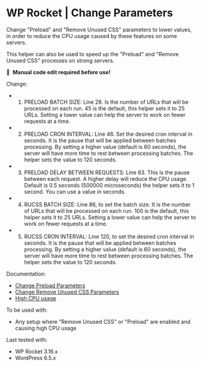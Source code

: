 # WP Rocket | Change Parameters

Change "Preload" and "Remove Unused CSS" parameters to lower values, in order to reduce the CPU usage caused by these features on some servers.

This helper can also be used to speed up the "Preload" and "Remove Unused CSS" processes on strong servers.

📝&#160;&#160;**Manual code edit required before use!**

Change: 

- 1) PRELOAD BATCH SIZE: Line 28. Is the number of URLs that will be processed on each run. 45 is the default, this helper sets it to 25 URLs. Setting a lower value can help the server to work on fewer requests at a time.

- 2) PRELOAD CRON INTERVAL: Line 46. Set the desired cron interval in seconds. It is the pause that will be applied between batches processing. By setting a higher value (default is 60 seconds), the server will have more time to rest between processing batches. The helper sets the value to 120 seconds.

- 3) PRELOAD DELAY BETWEEN REQUESTS: Line 63. This is the pause between each request. A higher delay will reduce the CPU usage. Default is 0.5 seconds (500000 microseconds) the helper sets it to 1 second. You can use a value in seconds.

- 4) RUCSS BATCH SIZE: Line 86, to set the batch size. It is the number of URLs that will be processed on each run. 100 is the default, this helper sets it to 25 URLs. Setting a lower value can help the server to work on fewer requests at a time.

- 5) RUCSS CRON INTERVAL: Line 120, to set the desired cron interval in seconds. It is the pause that will be applied between batches processing. By setting a higher value (default is 60 seconds), the server will have more time to rest between processing batches. The helper sets the value to 120 seconds.


Documentation:
* [Change Preload Parameters](https://docs.wp-rocket.me/article/1715-customize-preload-parameters)
* [Change Remove Unused CSS Parameters](https://docs.wp-rocket.me/article/1691-customize-remove-unused-css-parameters)
* [High CPU usage](https://docs.wp-rocket.me/article/48-high-cpu-usage#remove-unused-css)

To be used with:
* Any setup where "Remove Unused CSS" or "Preload" are enabled and causing high CPU usage

Last tested with:
* WP Rocket 3.16.x
* WordPress 6.5.x
